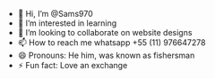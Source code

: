 - 👋 Hi, I’m @Sams970
- 👀 I’m interested in learning
- 💞️ I’m looking to collaborate on website designs
- 📫 How to reach me whatsapp +55 (11) 976647278
- 😄 Pronouns: He him, was known as fishersman 
- ⚡ Fun fact: Love an exchange

<!---
Sams970/Sams970 is a ✨ special ✨ repository because its `README.md` (this file) appears on your GitHub profile.
You can click the Preview link to take a look at your changes.
--->
